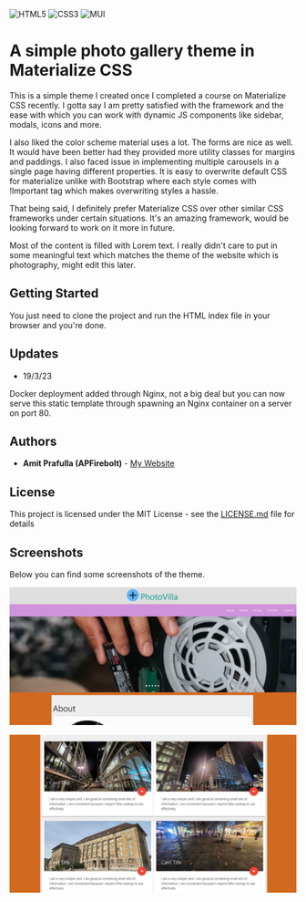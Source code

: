 ![HTML5](https://img.shields.io/badge/html5-%23E34F26.svg?style=for-the-badge&logo=html5&logoColor=white)
![CSS3](https://img.shields.io/badge/css3-%231572B6.svg?style=for-the-badge&logo=css3&logoColor=white)
![MUI](https://img.shields.io/badge/MUI-%230081CB.svg?style=for-the-badge&logo=mui&logoColor=white)

# A simple photo gallery theme in Materialize CSS

This is a simple theme I created once I completed a course on Materialize CSS recently. I gotta say I am pretty satisfied with the 
framework and the ease with which you can work with dynamic JS components like sidebar, modals, icons and more. 

I also liked the color scheme material uses a lot. The forms are nice as well. It would have been better had they provided more utility classes for margins and paddings. I also faced issue in implementing multiple carousels in a single page having different properties. It is easy to overwrite default CSS for materialize unlike with Bootstrap where each style comes with !Important tag
which makes overwriting styles a hassle.

That being said, I definitely prefer Materialize CSS over other similar CSS frameworks under certain situations. It's an amazing framework, would be looking forward to work on it more in future.

Most of the content is filled with Lorem text. I really didn't care to put in some meaningful text which matches the theme of the 
website which is photography, might edit this later.

## Getting Started

You just need to clone the project and run the HTML index file in your browser and you're done.

## Updates

- 19/3/23

Docker deployment added through Nginx, not a big deal but you can now serve this static template through spawning an Nginx container on a server on port 80.

## Authors

* **Amit Prafulla (APFirebolt)** - [My Website](https://apgiiit.com)

## License

This project is licensed under the MIT License - see the [LICENSE.md](LICENSE.md) file for details

## Screenshots

Below you can find some screenshots of the theme.

![alt text](./screenshots/1.jpg)

![alt text](./screenshots/2.jpg)

